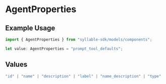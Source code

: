 # AgentProperties

## Example Usage

```typescript
import { AgentProperties } from "syllable-sdk/models/components";

let value: AgentProperties = "prompt_tool_defaults";
```

## Values

```typescript
"id" | "name" | "description" | "label" | "name_description" | "type" | "timezone" | "prompt_id" | "prompt_id_list" | "custom_message_id" | "languages" | "variables" | "prompt_tool_defaults" | "tool_headers" | "updated_at" | "last_updated_by"
```